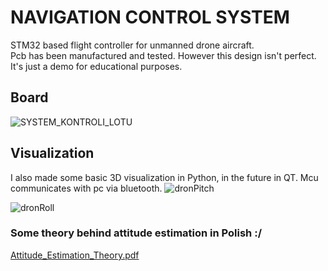 # NAVIGATION CONTROL SYSTEM 
STM32 based flight controller for unmanned drone aircraft. <br />
Pcb has been manufactured and tested. However this design isn't perfect. <br />
It's just a demo for educational purposes. <br />


## Board
![SYSTEM_KONTROLI_LOTU](https://github.com/aiwachow/DRONE-NAVC-V1-STM32-KICAD/assets/92248273/a846c828-3ee0-4a3a-bc49-8de660e7ef3f)





## Visualization 
I also made some basic 3D visualization in Python, in the future in QT. Mcu communicates with pc via bluetooth. 
![dronPitch](https://github.com/aiwachow/DRONE-NAVC-V1-STM32-KICAD/assets/92248273/4db01ff6-65dd-46d6-b48b-31732e3748ea)

![dronRoll](https://github.com/aiwachow/DRONE-NAVC-V1-STM32-KICAD/assets/92248273/389c8570-1078-4b80-856b-33aead92614f)
### Some theory behind attitude estimation in Polish :/
[Attitude_Estimation_Theory.pdf](https://github.com/aiwachow/DRONE-NAVC-V1-STM32-KICAD/files/14404460/Attitude_Estimation_Theory.pdf)


